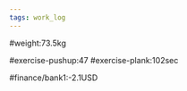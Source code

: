 ```yaml
---
tags: work_log
---
```


#weight:73.5kg

#exercise-pushup:47
#exercise-plank:102sec




#finance/bank1:-2.1USD

